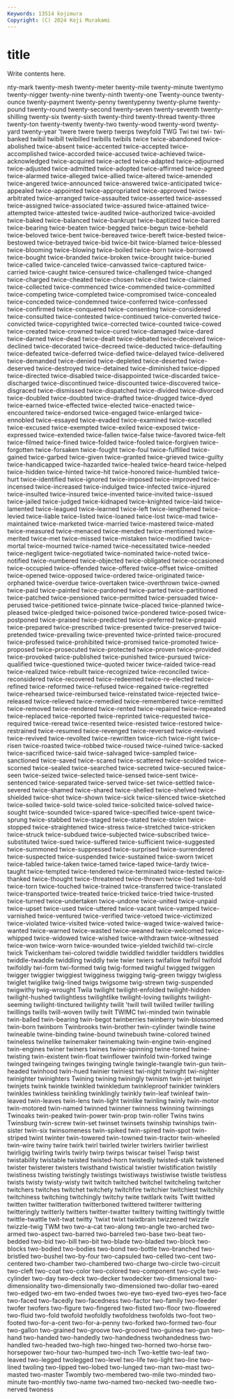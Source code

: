 ```yaml
---
Keywords: 13514 kojimura
Copyright: (C) 2024 Koji Murakami
---
```


# title

Write contents here.



nty-mark twenty-mesh twenty-meter
twenty-mile twenty-minute twentymo twenty-nigger twenty-nine twenty-ninth twenty-one Twenty-ounce twenty-ounce twenty-payment
twenty-penny twentypenny twenty-plume twenty-pound twenty-round twenty-second twenty-seven twenty-seventh twenty-shilling twenty-six
twenty-sixth twenty-third twenty-thread twenty-three twenty-ton twenty-twenty twenty-two twenty-wood twenty-word twenty-yard
twenty-year 'twere twere twerp twerps tweyfold TWG Twi twi twi-
twi-banked twibil twibill twibilled twibills twibils twice twice-abandoned twice-abolished twice-absent
twice-accented twice-accepted twice-accomplished twice-accorded twice-accused twice-achieved twice-acknowledged twice-acquired twice-acted twice-adapted
twice-adjourned twice-adjusted twice-admitted twice-adopted twice-affirmed twice-agreed twice-alarmed twice-alleged twice-allied twice-altered
twice-amended twice-angered twice-announced twice-answered twice-anticipated twice-appealed twice-appointed twice-appropriated twice-approved twice-arbitrated
twice-arranged twice-assaulted twice-asserted twice-assessed twice-assigned twice-associated twice-assured twice-attained twice-attempted twice-attested
twice-audited twice-authorized twice-avoided twice-baked twice-balanced twice-bankrupt twice-baptized twice-barred twice-bearing twice-beaten
twice-begged twice-begun twice-beheld twice-beloved twice-bent twice-bereaved twice-bereft twice-bested twice-bestowed twice-betrayed
twice-bid twice-bit twice-blamed twice-blessed twice-blooming twice-blowing twice-boiled twice-born twice-borrowed twice-bought
twice-branded twice-broken twice-brought twice-buried twice-called twice-canceled twice-canvassed twice-captured twice-carried twice-caught
twice-censured twice-challenged twice-changed twice-charged twice-cheated twice-chosen twice-cited twice-claimed twice-collected twice-commenced
twice-commended twice-committed twice-competing twice-completed twice-compromised twice-concealed twice-conceded twice-condemned twice-conferred twice-confessed
twice-confirmed twice-conquered twice-consenting twice-considered twice-consulted twice-contested twice-continued twice-converted twice-convicted twice-copyrighted
twice-corrected twice-counted twice-cowed twice-created twice-crowned twice-cured twice-damaged twice-dared twice-darned twice-dead
twice-dealt twice-debated twice-deceived twice-declined twice-decorated twice-decreed twice-deducted twice-defaulting twice-defeated twice-deferred
twice-defied twice-delayed twice-delivered twice-demanded twice-denied twice-depleted twice-deserted twice-deserved twice-destroyed twice-detained
twice-diminished twice-dipped twice-directed twice-disabled twice-disappointed twice-discarded twice-discharged twice-discontinued twice-discounted twice-discovered
twice-disgraced twice-dismissed twice-dispatched twice-divided twice-divorced twice-doubled twice-doubted twice-drafted twice-drugged twice-dyed
twice-earned twice-effected twice-elected twice-enacted twice-encountered twice-endorsed twice-engaged twice-enlarged twice-ennobled twice-essayed
twice-evaded twice-examined twice-excelled twice-excused twice-exempted twice-exiled twice-exposed twice-expressed twice-extended twice-fallen
twice-false twice-favored twice-felt twice-filmed twice-fined twice-folded twice-fooled twice-forgiven twice-forgotten twice-forsaken
twice-fought twice-foul twice-fulfilled twice-gained twice-garbed twice-given twice-granted twice-grieved twice-guilty twice-handicapped
twice-hazarded twice-healed twice-heard twice-helped twice-hidden twice-hinted twice-hit twice-honored twice-humbled twice-hurt
twice-identified twice-ignored twice-imposed twice-improved twice-incensed twice-increased twice-indulged twice-infected twice-injured twice-insulted
twice-insured twice-invented twice-invited twice-issued twice-jailed twice-judged twice-kidnaped twice-knighted twice-laid twice-lamented
twice-leagued twice-learned twice-left twice-lengthened twice-levied twice-liable twice-listed twice-loaned twice-lost twice-mad
twice-maintained twice-marketed twice-married twice-mastered twice-mated twice-measured twice-menaced twice-mended twice-mentioned twice-merited
twice-met twice-missed twice-mistaken twice-modified twice-mortal twice-mourned twice-named twice-necessitated twice-needed twice-negligent
twice-negotiated twice-nominated twice-noted twice-notified twice-numbered twice-objected twice-obligated twice-occasioned twice-occupied twice-offended
twice-offered twice-offset twice-omitted twice-opened twice-opposed twice-ordered twice-originated twice-orphaned twice-overdue twice-overtaken
twice-overthrown twice-owned twice-paid twice-painted twice-pardoned twice-parted twice-partitioned twice-patched twice-pensioned twice-permitted
twice-persuaded twice-perused twice-petitioned twice-pinnate twice-placed twice-planned twice-pleased twice-pledged twice-poisoned twice-pondered
twice-posed twice-postponed twice-praised twice-predicted twice-preferred twice-prepaid twice-prepared twice-prescribed twice-presented twice-preserved
twice-pretended twice-prevailing twice-prevented twice-printed twice-procured twice-professed twice-prohibited twice-promised twice-promoted twice-proposed
twice-prosecuted twice-protected twice-proven twice-provided twice-provoked twice-published twice-punished twice-pursued twice-qualified twice-questioned
twice-quoted twicer twice-raided twice-read twice-realized twice-rebuilt twice-recognized twice-reconciled twice-reconsidered twice-recovered
twice-redeemed twice-re-elected twice-refined twice-reformed twice-refused twice-regained twice-regretted twice-rehearsed twice-reimbursed twice-reinstated
twice-rejected twice-released twice-relieved twice-remedied twice-remembered twice-remitted twice-removed twice-rendered twice-rented twice-repaired
twice-repeated twice-replaced twice-reported twice-reprinted twice-requested twice-required twice-reread twice-resented twice-resisted twice-restored
twice-restrained twice-resumed twice-revenged twice-reversed twice-revised twice-revived twice-revolted twice-rewritten twice-rich twice-right
twice-risen twice-roasted twice-robbed twice-roused twice-ruined twice-sacked twice-sacrificed twice-said twice-salvaged twice-sampled
twice-sanctioned twice-saved twice-scared twice-scattered twice-scolded twice-scorned twice-sealed twice-searched twice-secreted twice-secured
twice-seen twice-seized twice-selected twice-sensed twice-sent twice-sentenced twice-separated twice-served twice-set twice-settled
twice-severed twice-shamed twice-shared twice-shelled twice-shelved twice-shielded twice-shot twice-shown twice-sick twice-silenced
twice-sketched twice-soiled twice-sold twice-soled twice-solicited twice-solved twice-sought twice-sounded twice-spared twice-specified
twice-spent twice-sprung twice-stabbed twice-staged twice-stated twice-stolen twice-stopped twice-straightened twice-stress twice-stretched
twice-stricken twice-struck twice-subdued twice-subjected twice-subscribed twice-substituted twice-sued twice-suffered twice-sufficient twice-suggested
twice-summoned twice-suppressed twice-surprised twice-surrendered twice-suspected twice-suspended twice-sustained twice-sworn twicet twice-tabled
twice-taken twice-tamed twice-taped twice-tardy twice-taught twice-tempted twice-tendered twice-terminated twice-tested twice-thanked
twice-thought twice-threatened twice-thrown twice-tied twice-told twice-torn twice-touched twice-trained twice-transferred twice-translated
twice-transported twice-treated twice-tricked twice-tried twice-trusted twice-turned twice-undertaken twice-undone twice-united twice-unpaid
twice-upset twice-used twice-uttered twice-vacant twice-vamped twice-varnished twice-ventured twice-verified twice-vetoed twice-victimized
twice-violated twice-visited twice-voted twice-waged twice-waived twice-wanted twice-warned twice-wasted twice-weaned twice-welcomed
twice-whipped twice-widowed twice-wished twice-withdrawn twice-witnessed twice-won twice-worn twice-wounded twice-yielded twichild
twi-circle twick Twickenham twi-colored twiddle twiddled twiddler twiddlers twiddles twiddle-twaddle
twiddling twiddly twie twier twiers twifallow twifoil twifold twifoldly twi-form
twi-formed twig twig-formed twigful twigged twiggen twigger twiggier twiggiest twigginess
twigging twig-green twiggy twigless twiglet twiglike twig-lined twigs twigsome twig-strewn
twig-suspended twigwithy twig-wrought Twila twilight twilight-enfolded twilight-hidden twilight-hushed twilightless twilightlike
twilight-loving twilights twilight-seeming twilight-tinctured twilighty twilit 'twill twill twilled twiller
twilling twillings twills twill-woven twilly twilt TWIMC twi-minded twin twinable
twin-balled twin-bearing twin-begot twinberries twinberry twin-blossomed twin-born twinborn Twinbrooks twin-brother
twin-cylinder twindle twine twineable twine-binding twine-bound twinebush twine-colored twined twineless
twinelike twinemaker twinemaking twin-engine twin-engined twin-engines twiner twiners twines twine-spinning
twine-toned twine-twisting twin-existent twin-float twinflower twinfold twin-forked twinge twinged twingeing
twinges twinging twingle twingle-twangle twin-gun twin-headed twinhood twin-hued twinier twiniest
twi-night twinight twi-nighter twinighter twinighters Twining twining twiningly twinism twin-jet
twinjet twinjets twink twinkle twinkled twinkledum twinkleproof twinkler twinklers twinkles
twinkless twinkling twinklingly twinkly twin-leaf twinleaf twin-leaved twin-leaves twin-lens twin-light
twinlike twinling twinly twin-motor twin-motored twin-named twinned twinner twinness twinning
twinnings Twinoaks twin-peaked twin-power twin-prop twin-roller Twins twins Twinsburg twin-screw
twin-set twinset twinsets twinship twinships twin-sister twin-six twinsomeness twin-spiked twin-spired
twin-spot twin-striped twint twinter twin-towered twin-towned twin-tractor twin-wheeled twin-wire twiny
twire twirk twirl twirled twirler twirlers twirlier twirliest twirligig twirling
twirls twirly twirp twirps twiscar twisel Twisp twist twistability twistable
twisted twisted-horn twistedly twisted-stalk twistened twister twisterer twisters twisthand twistical
twistier twistification twistily twistiness twisting twistingly twistings twistiways twistiwise twistle
twistless twists twisty twisty-wisty twit twitch twitched twitchel twitcheling twitcher
twitchers twitches twitchet twitchety twitchfire twitchier twitchiest twitchily twitchiness twitching
twitchingly twitchy twite twitlark twits Twitt twitted twitten twitter twitteration
twitterboned twittered twitterer twittering twitteringly twitterly twitters twitter-twatter twittery twitting
twittingly twittle twittle-twattle twit-twat twitty 'twixt twixt twixtbrain twizzened twizzle
twizzle-twig TWM two two-a-cat two-along two-angle two-arched two-armed two-aspect two-barred
two-barreled two-base two-beat two-bedded two-bid two-bill two-bit two-blade two-bladed two-block
two-blocks two-bodied two-bodies two-bond two-bottle two-branched two-bristled two-bushel two-by-four two-capsuled
two-celled two-cent two-centered two-chamber two-chambered two-charge two-circle two-circuit two-cleft two-coat
two-color two-colored two-component two-cycle two-cylinder two-day two-deck two-decker twodecker two-dimensional
two-dimensionality two-dimensionally two-dimensioned two-dollar two-eared two-edged two-em two-ended twoes two-eye
two-eyed two-eyes two-face two-faced two-facedly two-facedness two-factor two-family two-feeder twofer
twofers two-figure two-fingered two-fisted two-floor two-flowered two-fluid two-fold twofold twofoldly
twofoldness twofolds two-foot two-footed two-for-a-cent two-for-a-penny two-forked two-formed two-four two-gallon
two-grained two-groove two-grooved two-guinea two-gun two-hand two-handed two-handedly two-handedness twohandedness
two-handled two-headed two-high two-hinged two-horned two-horse two-horsepower two-hour two-humped two-inch
Two-kettle two-leaf two-leaved two-legged twolegged two-level two-life two-light two-line two-lined
twoling two-lipped two-lobed two-lunged two-man two-mast two-masted two-master Twombly two-membered
two-mile two-minded two-minute two-monthly two-name two-named two-necked two-needle two-nerved twoness
